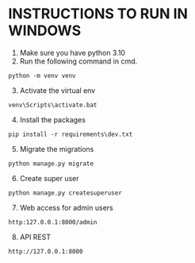 # INSTRUCTIONS TO RUN IN WINDOWS

1. Make sure you have python 3.10
2. Run the following command in cmd.
```
python -m venv venv
```
3. Activate the virtual env
```
venv\Scripts\activate.bat
```
4. Install the packages
```
pip install -r requirements\dev.txt
```
5. Migrate the migrations
```
python manage.py migrate
```
6. Create super user
```
python manage.py createsuperuser
``` 
7. Web access for admin users
```
http:127.0.0.1:8000/admin
``` 
8. API REST
```
http://127.0.0.1:8000
``` 